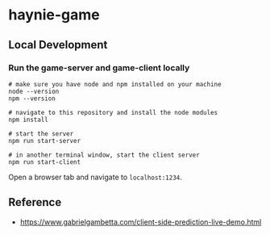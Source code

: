 # haynie-game

## Local Development

### Run the game-server and game-client locally

```shell
# make sure you have node and npm installed on your machine
node --version
npm --version

# navigate to this repository and install the node modules
npm install

# start the server
npm run start-server

# in another terminal window, start the client server
npm run start-client
```

Open a browser tab and navigate to `localhost:1234`.

## Reference
- https://www.gabrielgambetta.com/client-side-prediction-live-demo.html
